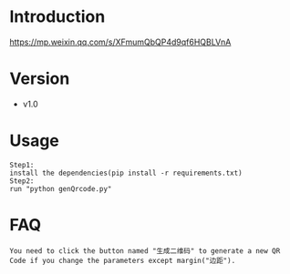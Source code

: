 # Introduction
https://mp.weixin.qq.com/s/XFmumQbQP4d9qf6HQBLVnA

# Version
- v1.0

# Usage
```
Step1:
install the dependencies(pip install -r requirements.txt)
Step2:
run "python genQrcode.py"
```

# FAQ
```
You need to click the button named "生成二维码" to generate a new QR Code if you change the parameters except margin("边距").
```